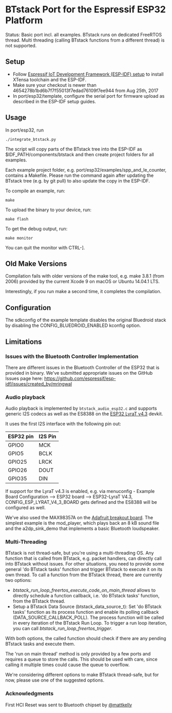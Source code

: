 # BTstack Port for the Espressif ESP32 Platform

Status: Basic port incl. all examples. BTstack runs on dedicated FreeRTOS thread. Multi threading (calling BTstack functions from a different thread) is not supported.

## Setup

- Follow [Espressif IoT Development Framework (ESP-IDF) setup](https://github.com/espressif/esp-idf) to install XTensa toolchain and the ESP-IDF. 
- Make sure your checkout is newer than 4654278b1bd6b7f7f55013f7edad76109f7ee944 from Aug 25th, 2017
- In port/esp32/template, configure the serial port for firmware upload as described in the ESP-IDF setup guides.

## Usage

In port/esp32, run

	./integrate_btstack.py

The script will copy parts of the BTstack tree into the ESP-IDF as $IDF_PATH/components/btstack and then create project folders for all examples.

Each example project folder, e.g. port/esp32/examples/spp_and_le_counter, contains a Makefile. Please run the command again after updating the BTstack tree (e.g. by git pull) to also update the copy in the ESP-IDF.

To compile an example, run:

	make


To upload the binary to your device, run:

	make flash


To get the debug output, run:

	make monitor

You can quit the monitor with CTRL-].

## Old Make Versions

Compilation fails with older versions of the make tool, e.g. make 3.8.1 (from 2006) provided by the current Xcode 9 on macOS or Ubuntu 14.04.1 LTS.

Interestingly, if you run make a second time, it completes the compilation.

## Configuration

The sdkconfig of the example template disables the original Bluedroid stack by disabling the CONFIG_BLUEDROID_ENABLED kconfig option.

## Limitations

### Issues with the Bluetooth Controller Implementation

There are different issues in the Bluetooth Controller of the ESP32 that is provided in binary. We've submitted appropriate issues on the GitHub Issues page here: https://github.com/espressif/esp-idf/issues/created_by/mringwal

### Audio playback

Audio playback is implemented by `btstack_audio_esp32.c` and supports generic I2S codecs as well as the ES8388 on the [ESP32 LyraT v4.3](https://docs.espressif.com/projects/esp-adf/en/latest/design-guide/board-esp32-lyrat-v4.3.html) devkit.

It uses the first I2S interface with the following pin out:

ESP32 pin | I2S Pin
----------|---------
GPIO0     | MCK
GPIO5     | BCLK
GPIO25    | LRCK
GPIO26    | DOUT
GPIO35    | DIN

If support for the LyraT v4.3 is enabled, e.g. via menuconfig - Example Board Configuration --> ESP32 board --> ESP32-LyraT V4.3, CONFIG_ESP_LYRAT_V4_3_BOARD gets defined and the ES8388 will be configured as well.

We've also used the MAX98357A on the [Adafruit breakout board](https://www.adafruit.com/product/3006). The simplest example is the mod_player, which plays back an 8 kB sound file and the a2dp_sink_demo that implements a basic Bluetooth loudspeaker.


### Multi-Threading

BTstack is not thread-safe, but you're using a multi-threading OS. Any function that is called from BTstack, e.g. packet handlers, can directly call into BTstack without issues. For other situations, you need to provide some general 'do BTstack tasks' function and trigger BTstack to execute it on its own thread.
To call a function from the BTstack thread, there are currently two options:

- *btstack_run_loop_freertos_execute_code_on_main_thread* allows to directly schedule a function callback, i.e. 'do BTstack tasks' function, from the BTstack thread.
- Setup a BTstack Data Source (btstack_data_source_t):
 Set 'do BTstack tasks' function as its process function and enable its polling callback (DATA_SOURCE_CALLBACK_POLL). The process function will be called in every iteration of the BTstack Run Loop. To trigger a run loop iteration, you can call *btstack_run_loop_freertos_trigger*.

With both options, the called function should check if there are any pending BTstack tasks and execute them.

The 'run on main thread' method is only provided by a few ports and requires a queue to store the calls. This should be used with care, since calling it multiple times could cause the queue to overflow.

We're considering different options to make BTstack thread-safe, but for now, please use one of the suggested options.

### Acknowledgments

First HCI Reset was sent to Bluetooth chipset by [@mattkelly](https://github.com/mattkelly)

